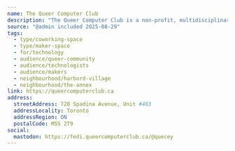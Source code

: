 ```yaml
---
name: The Queer Computer Club
description: "The Queer Computer Club is a non-profit, multidisciplinary tech-artist collective in Toronto, Ontario. Our hackerspace in downtown Toronto is a space for people to collaborate on software and hardware projects. It's a place for people to learn new things, share their knowledge, and have a good time. Our objective is to create a welcoming and inclusive environment for all, especially queer, marginalized, and disabled people."
source: "@admin included 2025-08-29"
tags:
  - type/coworking-space
  - type/maker-space
  - for/technology
  - audience/queer-community
  - audience/technologists
  - audience/makers
  - neighbourhood/harbord-village
  - neighbourhood/the-annex
link: https://queercomputerclub.ca
address:
  streetAddress: 720 Spadina Avenue, Unit #403
  addressLocality: Toronto
  addressRegion: ON
  postalCode: M5S 2T9
social:
  mastodon: https://fedi.queercomputerclub.ca/@quecey
---
```

